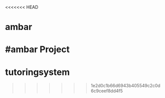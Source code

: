<<<<<<< HEAD
# ambar

#ambar Project
=======
# tutoringsystem
>>>>>>> 1e2d0c1b66d6943b405549c2c0d6c9ceef8dd4f5
